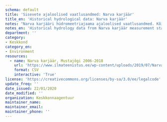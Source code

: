 ```yaml
---
schema: default
title: 'Sisevete ajaloolised vaatlusandmed: Narva karjäär'
title_en: 'Historical hydrological data: Narva karjäär'
notes: "Narva karjääri hüdromeetriajaama ajaloolised vaatlusandmed. Kõikide jaamade andmed on Riigi Ilmateenistuse <a href=\"http://www.ilmateenistus.ee/siseveed/ajaloolised-vaatlusandmed/\">kodulehelt</a> tasuta kõigile kättesaadavad. Arvutatud on pikaajalised keskmised ja ajaloolised maksimaalsed/minimaalsed vooluhulgad."
notes_en: 'Historical hydrology data from Narva karjäär measurement station.'
department: ''
category:
- Keskkond
category_en:
- Environment
resources:
  - name: Narva karjäär, Mustajõgi 2006-2018
    url: 'https://www.ilmateenistus.ee/wp-content/uploads/2019/07/Narva-karj%C3%A4%C3%A4r-2006-2018.csv'
    format: CSV
    interactive: 'True'
license: 'https://creativecommons.org/licenses/by-sa/3.0/ee/legalcode'
update_freq: ''
date_issued: 22/01/2020
date_modified: ''
organization: Keskkonnaagentuur
maintainer_name: 
maintainer_email:
maintainer_phone: ''
---
```

